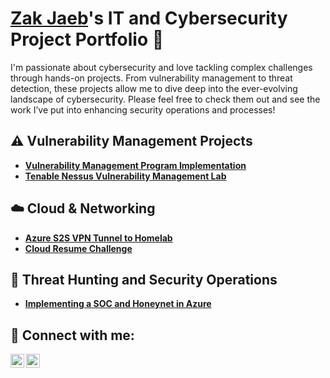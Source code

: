 # <a href="https://www.linkedin.com/in/zakjaeb/">Zak Jaeb</a>'s IT and Cybersecurity Project Portfolio 🔐

I'm passionate about cybersecurity and love tackling complex challenges through hands-on projects. From vulnerability management to threat detection, these projects allow me to dive deep into the ever-evolving landscape of cybersecurity. Please feel free to check them out and see the work I’ve put into enhancing security operations and processes!

## ⚠️ Vulnerability Management Projects
- **[Vulnerability Management Program Implementation](https://github.com/ZakJaeb/vulnerability-management-program)**
- **[Tenable Nessus Vulnerability Management Lab](https://github.com/ZakJaeb/Nessus-Vuln-Manage)**

## ☁️ Cloud & Networking
- **[Azure S2S VPN Tunnel to Homelab](https://github.com/ZakJaeb/Azure-S2S-Lab)**
- **[Cloud Resume Challenge](https://github.com/ZakJaeb/Cloud-Resume-Challenge-Azure)**

## 🚨 Threat Hunting and Security Operations
- **[Implementing a SOC and Honeynet in Azure](https://github.com/ZakJaeb/SOC-Honeynet-Azure)**

<h2> 🤳 Connect with me:</h2>

[<img align="left" alt="ZakJaeb | YouTube" width="22px" src="https://cdn.jsdelivr.net/npm/simple-icons@v3/icons/youtube.svg" />][youtube]
[<img align="left" alt="ZakJaeb | LinkedIn" width="22px" src="https://cdn.jsdelivr.net/npm/simple-icons@v3/icons/linkedin.svg" />][linkedin]

[youtube]: https://www.youtube.com/c/zakjaeb
[linkedin]: https://linkedin.com/in/zakjaeb
